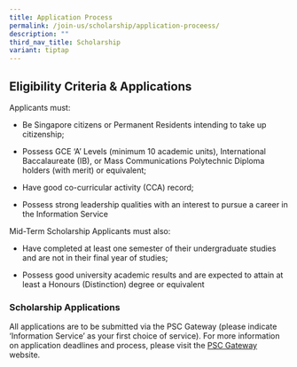 ```yaml
---
title: Application Process
permalink: /join-us/scholarship/application-proceess/
description: ""
third_nav_title: Scholarship
variant: tiptap
---
```

<h2>Eligibility Criteria &amp; Applications</h2>
<p>Applicants must:</p>
<ul>
<li>
<p>Be Singapore citizens or Permanent Residents intending to take up citizenship;</p>
</li>
<li>
<p>Possess GCE ‘A’ Levels (minimum 10 academic units), International Baccalaureate
(IB), or Mass Communications Polytechnic Diploma holders (with merit) or
equivalent;</p>
</li>
<li>
<p>Have good co-curricular activity (CCA) record;</p>
</li>
<li>
<p>Possess strong leadership qualities with an interest to pursue a career
in the Information Service</p>
</li>
</ul>
<p>Mid-Term Scholarship Applicants must also:</p>
<ul>
<li>
<p>Have completed at least one semester of their undergraduate studies and
are not in their final year of studies;</p>
</li>
<li>
<p>Possess good university academic results and are expected to attain at
least a Honours (Distinction) degree or equivalent</p>
</li>
</ul>
<h3>Scholarship Applications</h3>
<p>All applications are to be submitted via the PSC Gateway (please indicate
‘Information Service’ as your first choice of service). For more information
on application deadlines and process, please visit the <a href="https://www.psc.gov.sg/scholarships/undergraduate-scholarships/psc-scholarships?q=apply" rel="noopener noreferrer nofollow" target="_blank">PSC Gateway</a> website.</p>